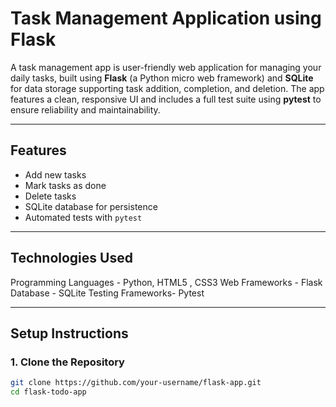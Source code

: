 # Task Management Application using Flask

A task management app is user-friendly web application for managing your daily tasks, built using **Flask** (a Python micro web framework) and **SQLite** for data storage supporting task addition, completion, and deletion. The app features a clean, responsive UI and includes a full test suite using **pytest** to ensure reliability and maintainability.

---

##  Features

- Add new tasks
- Mark tasks as done
- Delete tasks
- SQLite database for persistence
- Automated tests with `pytest`

---

##  Technologies Used

Programming Languages - Python, HTML5 , CSS3
Web Frameworks - Flask
Database - SQLite
Testing Frameworks- Pytest

---

##  Setup Instructions

### 1. Clone the Repository

```bash
git clone https://github.com/your-username/flask-app.git
cd flask-todo-app
